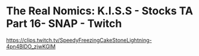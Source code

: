 # The Real Nomics: K.I.S.S - Stocks TA Part 16- SNAP - Twitch
https://clips.twitch.tv/SpeedyFreezingCakeStoneLightning-4pn4BlDO_zjwKGlM
